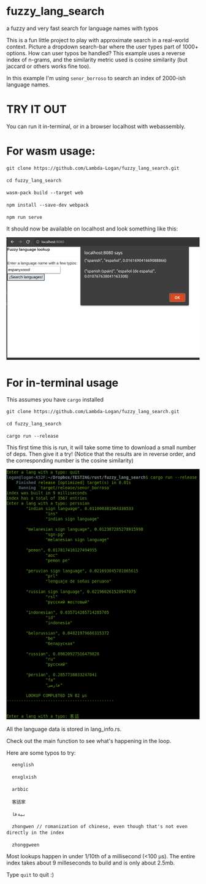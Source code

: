 # fuzzy_lang_search
a fuzzy and very fast search for language names with typos



This is a fun little project to play with approximate search in a real-world context. Picture a dropdown search-bar where the user types part of 1000+ options. How can user typos be handled? This example uses a reverse index of n-grams, and the similarity metric used is cosine similarity (but jaccard or others works fine too).

In this example I'm using ```senor_borroso``` to search an index of 2000-ish language names.

# TRY IT OUT

You can run it in-terminal, or in a browser localhost with webassembly.

# For wasm usage:
```
git clone https://github.com/Lambda-Logan/fuzzy_lang_search.git

cd fuzzy_lang_search

wasm-pack build --target web

npm install --save-dev webpack

npm run serve
```

It should now be available on localhost and look something like this:

![wasm usage](https://raw.githubusercontent.com/Lambda-Logan/fuzzy_lang_search/main/wasm_typo_lang_search.png)

# For in-terminal usage

This assumes you have ```cargo``` installed
```
git clone https://github.com/Lambda-Logan/fuzzy_lang_search.git

cd fuzzy_lang_search

cargo run --release 
```

This first time this is run, it will take some time to download a small number of deps. Then give it a try! (Notice that the results are in reverse order, and the corresponding number is the cosine similarity)


![repl usage](https://github.com/Lambda-Logan/fuzzy_lang_search/blob/main/fuzzy_lang_screenshot.png?raw=true)



All the language data is stored in lang_info.rs.

Check out the main function to see what's happening in the loop.

Here are some typos to try:
```
  eenglish

  enxglxish

  arbbic

  客話家

  بيةفا

  zhongwen // romanization of chinese, even though that's not even directly in the index

  zhonggween
```

Most lookups happen in under 1/10th of a millisecond (<100 μs). The entire index takes about 9 milleseconds to build and is only about 2.5mb. 

Type ```quit``` to quit :)
